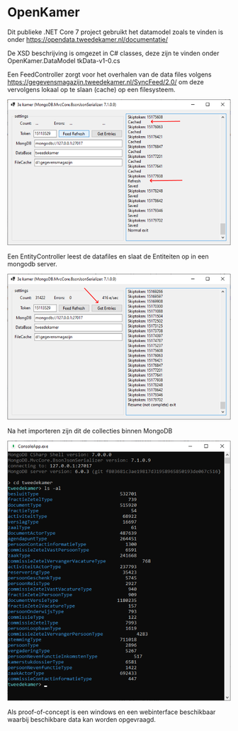 # OpenKamer

Dit publieke .NET Core 7 project gebruikt het datamodel zoals te vinden is onder https://opendata.tweedekamer.nl/documentatie/

De XSD beschrijving is omgezet in C# classes, deze zijn te vinden onder OpenKamer.DataModel tkData-v1-0.cs

Een FeedController zorgt voor het overhalen van de data files volgens https://gegevensmagazijn.tweedekamer.nl/SyncFeed/2.0/ om deze vervolgens lokaal op te slaan (cache) op een filesysteem.
                        
![pretty print colored](https://raw.githubusercontent.com/alphons/OpenDataPortaal/master/blob/OpenKamer1.png)

Een EntityController leest de datafiles en slaat de Entiteiten op in een mongodb server.

![pretty print colored](https://raw.githubusercontent.com/alphons/OpenDataPortaal/master/blob/OpenKamer2.png)

Na het importeren zijn dit de collecties binnen MongoDB

![pretty print colored](https://raw.githubusercontent.com/alphons/OpenDataPortaal/master/blob/OpenKamer3.png)


Als proof-of-concept is een windows en een webinterface beschikbaar waarbij beschikbare data kan worden opgevraagd.



